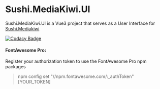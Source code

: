 # Sushi.MediaKiwi.UI
Sushi.MediaKiwi.UI is a Vue3 project that serves as a User Interface for [Sushi.Mediakiwi](https://github.com/Supershift/Sushi.Mediakiwi)

[![Codacy Badge](https://app.codacy.com/project/badge/Grade/4adb7b14e4694ab98f630da053d3c963)](https://www.codacy.com/gh/Supershift/Sushi.Mediakiwi.UI/dashboard?utm_source=github.com&amp;utm_medium=referral&amp;utm_content=Supershift/Sushi.Mediakiwi.UI&amp;utm_campaign=Badge_Grade)

#### FontAwesome Pro:
Register your authorization token to use the FontAwesome Pro npm packages 
> npm config set "//npm.fontawesome.com/:_authToken" [YOUR_TOKEN]
